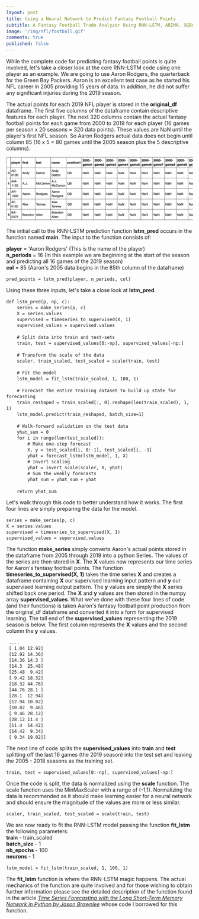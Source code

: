 ```yaml
---
layout: post
title: Using a Neural Network to Predict Fantasy Football Points
subtitle: A Fantasy Football Trade Analyzer Using RNN-LSTM, ARIMA, XGBoost and Dash
image: '/img/nfl/football.gif'
comments: true
published: false
---
```


While the complete code for predicting fantasy football points is quite involved, let's take a closer look at the core RNN-LSTM code using one player as an example.  We are going to use Aaron Rodgers, the quarterback for the Green Bay Packers.  Aaron is an excellent test case as he started his NFL career in 2005 providing 15 years of data.  In addition, he did not suffer any significant injuries during the 2019 season.

The actual points for each 2019 NFL player is stored in the **original_df** dataframe.  The first five columns of the dataframe contain descriptive features for each player.  The next 320 columns contain the actual fantasy football points for each game from 2000 to 2019 for each player (16 games per season x 20 seasons = 320 data points).  These values are NaN until the player's first NFL season.  So Aaron Rodgers actual data does not begin until column 85 (16 x 5 = 80 games until the 2005 season plus the 5 descriptive columns).

![original_df DataFrame](/img/nfl/original_df.png)

The initial call to the RNN-LSTM prediction function **lstm_pred** occurs in the function named **main**.  The input to the function consists of:

**player** = 'Aaron Rodgers' (This is the name of the player)  
**n_periods** = 16  (In this example we are beginning at the start of the season and predicting all 16 games of the 2019 season)  
**col** = 85 (Aaron's 2005 data begins in the 85th column of the dataframe)  

```
pred_points = lstm_pred(player, n_periods, col)
```
Using these three inputs, let's take a close look at **lstm_pred**.

```
def lstm_pred(p, np, c):
    series = make_series(p, c)
    X = series.values
    supervised = timeseries_to_supervised(X, 1)
    supervised_values = supervised.values

    # Split data into train and test-sets
    train, test = supervised_values[0:-np], supervised_values[-np:]

    # Transform the scale of the data
    scaler, train_scaled, test_scaled = scale(train, test)

    # Fit the model
    lstm_model = fit_lstm(train_scaled, 1, 100, 1)

    # Forecast the entire training dataset to build up state for forecasting
    train_reshaped = train_scaled[:, 0].reshape(len(train_scaled), 1, 1)
    lstm_model.predict(train_reshaped, batch_size=1)

    # Walk-forward validation on the test data
    yhat_sum = 0
    for i in range(len(test_scaled)):
        # Make one-step forecast
        X, y = test_scaled[i, 0:-1], test_scaled[i, -1]
        yhat = forecast_lstm(lstm_model, 1, X)
        # Invert scaling
        yhat = invert_scale(scaler, X, yhat)
        # Sum the weekly forecasts
        yhat_sum = yhat_sum + yhat

    return yhat_sum

```

Let's walk through this code to better understand how it works.  The first four lines are simply preparing the data for the model.

```
series = make_series(p, c)
X = series.values
supervised = timeseries_to_supervised(X, 1)
supervised_values = supervised.values
```

The function **make_series** simply converts Aaron's actual points stored in the dataframe from 2005 through 2019 into a python Series.  The values of the series are then stored in **X**.  The **X** values now represents our time series for Aaron's fantasy football points.  The function **timeseries_to_supervised(X, 1)** takes the time series **X** and creates a dataframe containing **X** our supervised learning input pattern and **y** our supervised learning output pattern.  The **y** values are simply the **X** series shifted back one period.  The **X** and **y** values are then stored in the numpy array **supervised_values**.  What we've done with these four lines of code (and their functions) is taken Aaron's fantasy football point production from the original_df dataframe and converted it into a form for supervised learning. The tail end of the **supervised_values** representing the 2019 season is below.  The first column represents the **X** values and the second column the **y** values.

```
 ....
 [ 1.04 12.92]
 [12.92 14.36]
 [14.36 14.3 ]
 [14.3  25.48]
 [25.48  9.42]
 [ 9.42 18.32]
 [18.32 44.76]
 [44.76 28.1 ]
 [28.1  12.94]
 [12.94 10.02]
 [10.02  9.46]
 [ 9.46 28.12]
 [28.12 11.4 ]
 [11.4  14.42]
 [14.42  9.34]
 [ 9.34 19.02]]
```
The next line of code splits the **supervised_values** into **train** and **test** splitting off the last 16 games (the 2019 season) into the test set and leaving the 2005 - 2018 seasons as the training set.

```
train, test = supervised_values[0:-np], supervised_values[-np:]
```

Once the code is split, the data is normalized using the **scale** function.  The scale function uses the MinMaxScaler with a range of (-1,1).  Normalizing the data is recommended as it should make learning easier for a neural network and should ensure the magnitude of the values are more or less similar.

```
scaler, train_scaled, test_scaled = scale(train, test)
```

We are now ready to fit the RNN-LSTM model passing the function **fit_lstm** the following parameters:  
**train** - train_scaled  
**batch_size** - 1  
**nb_epochs** - 100  
**neurons** - 1  

```
lstm_model = fit_lstm(train_scaled, 1, 100, 1)
```

The **fit_lstm** function is where the RNN-LSTM magic happens.  The actual mechanics of the function are quite involved and for those wishing to obtain further information please see the detailed description of the function found in the article *[Time Series Forecasting with the Long Short-Term Memory Network in Python by Jason Brownlee][1]* whose code I borrowed for this function.


[1]: <https://machinelearningmastery.com/time-series-forecasting-long-short-term-memory-network-python/>
